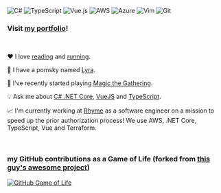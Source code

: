 ![C#](https://img.shields.io/badge/c%23-%23239120.svg?style=for-the-badge&logo=c-sharp&logoColor=white) ![TypeScript](https://img.shields.io/badge/typescript-%23007ACC.svg?style=for-the-badge&logo=typescript&logoColor=white) ![Vue.js](https://img.shields.io/badge/vuejs-%2335495e.svg?style=for-the-badge&logo=vuedotjs&logoColor=%234FC08D) ![AWS](https://img.shields.io/badge/AWS-%23FF9900.svg?style=for-the-badge&logo=amazon-aws&logoColor=white) ![Azure](https://img.shields.io/badge/azure-%230072C6.svg?style=for-the-badge&logo=azure-devops&logoColor=white) ![Vim](https://img.shields.io/badge/VIM-%2311AB00.svg?style=for-the-badge&logo=vim&logoColor=white) ![Git](https://img.shields.io/badge/git-%23F05033.svg?style=for-the-badge&logo=git&logoColor=white)

### Visit [my portfolio](https://rutholdja.netlify.app/)!

<br />

❤ I love [reading](https://www.goodreads.com/user/show/72249220-ruth) and [running](https://www.strava.com/athletes/roldja).

🐶 I have a pomsky named [Lyra](https://i.redd.it/rr1rc68jd8971.jpg).

🎴 I've recently started playing [Magic the Gathering](https://magic.wizards.com/en).

💡 Ask me about [C# .NET Core](https://dotnet.microsoft.com/), [VueJS](https://vuejs.org/) and [TypeScript](https://www.typescriptlang.org/).

📈 I'm currently working at [Rhyme](https://www.getrhyme.com/) as a software engineer on a mission to speed up the prior authorization process! We use AWS, .NET Core, TypeScript, Vue and Terraform.

<br />

### my GitHub contributions as a Game of Life (forked from [this guy's awesome project](https://github.com/ethomson/github4life))

[![GitHub Game of Life](https://github-life.herokuapp.com/ruthrootz.gif?z=6)](https://github-life.herokuapp.com/ruthrootz)
<br />
